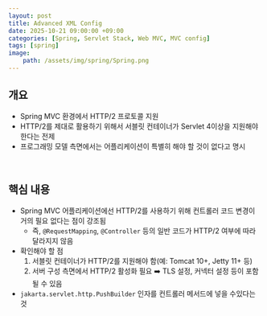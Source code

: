 ```yaml
---
layout: post
title: Advanced XML Config
date: 2025-10-21 09:00:00 +09:00
categories: [Spring, Servlet Stack, Web MVC, MVC config]
tags: [spring]
image:
    path: /assets/img/spring/Spring.png
---
```


## 개요

- Spring MVC 환경에서 HTTP/2 프로토콜 지원
- HTTP/2를 제대로 활용하기 위해서 서블릿 컨테이너가 Servlet 4이상을 지원해야 한다는 전제
- 프로그래밍 모델 측면에서는 어플리케이션이 특별히 해야 할 것이 없다고 명시

<br>

## 핵심 내용

- Spring MVC 어플리케이션에선 HTTP/2를 사용하기 위해 컨트롤러 코드 변경이 거의 필요 없다는 점이 강조됨
  - 즉, `@RequestMapping`, `@Controller` 등의 일반 코드가 HTTP/2 여부에 따라 달라지지 않음
- 확인해야 할 점
  1. 서블릿 컨테이너가 HTTP/2를 지원해야 함(예: Tomcat 10+, Jetty 11+ 등)
  2. 서버 구성 측면에서 HTTP/2 활성화 필요 ➡️ TLS 설정, 커넥터 설정 등이 포함될 수 있음
- `jakarta.servlet.http.PushBuilder` 인자를 컨트롤러 메서드에 넣을 수있다는 것